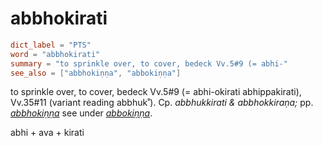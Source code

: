 # abbhokirati

``` toml
dict_label = "PTS"
word = "abbhokirati"
summary = "to sprinkle over, to cover, bedeck Vv.5#9 (= abhi-"
see_also = ["abbhokiṇṇa", "abbokiṇṇa"]
```

to sprinkle over, to cover, bedeck Vv.5#9 (= abhi\-okirati abhippakirati), Vv.35#11 (variant reading abbhuk˚). Cp. *abbhukkirati & abbhokkiraṇa;* pp. *[abbhokiṇṇa](abbhokiṇṇa.md)* see under *[abbokiṇṇa](abbokiṇṇa.md)*.

abhi \+ ava \+ kirati

